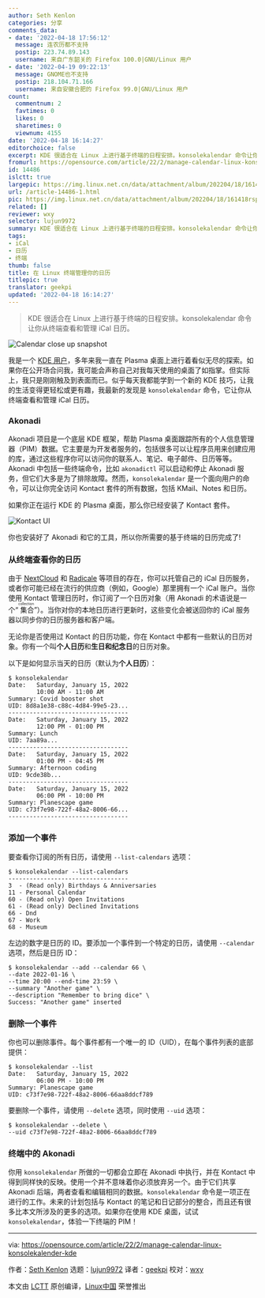 ```yaml
---
author: Seth Kenlon
categories: 分享
comments_data:
- date: '2022-04-18 17:56:12'
  message: 连农历都不支持
  postip: 223.74.89.143
  username: 来自广东韶关的 Firefox 100.0|GNU/Linux 用户
- date: '2022-04-19 09:22:13'
  message: GNOME也不支持
  postip: 218.104.71.166
  username: 来自安徽合肥的 Firefox 99.0|GNU/Linux 用户
count:
  commentnum: 2
  favtimes: 0
  likes: 0
  sharetimes: 0
  viewnum: 4155
date: '2022-04-18 16:14:27'
editorchoice: false
excerpt: KDE 很适合在 Linux 上进行基于终端的日程安排。konsolekalendar 命令让你从终端查看和管理 iCal 日历。
fromurl: https://opensource.com/article/22/2/manage-calendar-linux-konsolekalender-kde
id: 14486
islctt: true
largepic: https://img.linux.net.cn/data/attachment/album/202204/18/161418rsp7x2evo6zl766v.jpg
url: /article-14486-1.html
pic: https://img.linux.net.cn/data/attachment/album/202204/18/161418rsp7x2evo6zl766v.jpg.thumb.jpg
related: []
reviewer: wxy
selector: lujun9972
summary: KDE 很适合在 Linux 上进行基于终端的日程安排。konsolekalendar 命令让你从终端查看和管理 iCal 日历。
tags:
- iCal
- 日历
- 终端
thumb: false
title: 在 Linux 终端管理你的日历
titlepic: true
translator: geekpi
updated: '2022-04-18 16:14:27'
---
```



> 
> KDE 很适合在 Linux 上进行基于终端的日程安排。konsolekalendar 命令让你从终端查看和管理 iCal 日历。
> 
> 
> 


![](/data/attachment/album/202204/18/161418rsp7x2evo6zl766v.jpg "Calendar close up snapshot")


我是一个 [KDE 用户](https://opensource.com/article/17/5/7-cool-kde-tweaks-will-improve-your-life)，多年来我一直在 Plasma 桌面上进行着看似无尽的探索。如果你在公开场合问我，我可能会声称自己对我每天使用的桌面了如指掌。但实际上，我只是刚刚触及到表面而已。似乎每天我都能学到一个新的 KDE 技巧，让我的生活变得更轻松或更有趣，我最新的发现是 `konsolekalendar` 命令，它让你从终端查看和管理 iCal 日历。


### Akonadi


Akonadi 项目是一个底层 KDE 框架，帮助 Plasma 桌面跟踪所有的个人信息管理器（PIM）数据。它主要是为开发者服务的，包括很多可以让程序员用来创建应用的库，通过这些程序你可以访问你的联系人、笔记、电子邮件、日历等等。Akonadi 中包括一些终端命令，比如 `akonadictl` 可以启动和停止 Akonadi 服务，但它们大多是为了排除故障。然而，`konsolekalendar` 是一个面向用户的命令，可以让你完全访问 Kontact 套件的所有数据，包括 KMail、Notes 和日历。


如果你正在运行 KDE 的 Plasma 桌面，那么你已经安装了 Kontact 套件。


![Kontact UI](/data/attachment/album/202204/18/161429yz84an34z95cu3il.jpg "Kontact UI")


你也安装好了 Akonadi 和它的工具，所以你所需要的基于终端的日历完成了!


### 从终端查看你的日历


由于 [NextCloud](https://opensource.com/article/21/1/nextcloud-productivity) 和 [Radicale](https://radicale.org/v3.html) 等项目的存在，你可以托管自己的 iCal 日历服务，或者你可能已经在流行的供应商（例如，Google）那里拥有一个 iCal 账户。当你使用 Kontact 管理日历时，你订阅了一个日历对象（用 Akonadi 的术语说是一个“<ruby> 集合 <rt>  collection </rt></ruby>”）。当你对你的本地日历进行更新时，这些变化会被送回你的 iCal 服务器以同步你的日历服务器和客户端。


无论你是否使用过 Kontact 的日历功能，你在 Kontact 中都有一些默认的日历对象。你有一个叫**个人日历**和**生日和纪念日**的日历对象。


以下是如何显示当天的日历（默认为**个人日历**）：



```
$ konsolekalendar
Date:   Saturday, January 15, 2022
        10:00 AM - 11:00 AM
Summary: Covid booster shot
UID: 8d8a1e38-c88c-4d84-99e5-23...
----------------------------------
Date:   Saturday, January 15, 2022
        12:00 PM - 01:00 PM
Summary: Lunch
UID: 7aa89a...
----------------------------------
Date:   Saturday, January 15, 2022
        01:00 PM - 04:45 PM
Summary: Afternoon coding
UID: 9cde38b...
----------------------------------
Date:   Saturday, January 15, 2022
        06:00 PM - 10:00 PM
Summary: Planescape game
UID: c73f7e98-722f-48a2-8006-66...
----------------------------------

```

### 添加一个事件


要查看你订阅的所有日历，请使用 `--list-calendars` 选项：



```
$ konsolekalendar --list-calendars
----------------------------------
3  - (Read only) Birthdays & Anniversaries
11 - Personal Calendar
60 - (Read only) Open Invitations
61 - (Read only) Declined Invitations
66 - Dnd
67 - Work
68 - Museum

```

左边的数字是日历的 ID。要添加一个事件到一个特定的日历，请使用 `--calendar` 选项，然后是日历 ID：



```
$ konsolekalendar --add --calendar 66 \
--date 2022-01-16 \
--time 20:00 --end-time 23:59 \
--summary "Another game" \
--description "Remember to bring dice" \
Success: "Another game" inserted

```

### 删除一个事件


你也可以删除事件。每个事件都有一个唯一的 ID（UID），在每个事件列表的底部提供：



```
$ konsolekalendar --list
Date:   Saturday, January 15, 2022
        06:00 PM - 10:00 PM
Summary: Planescape game
UID: c73f7e98-722f-48a2-8006-66aa8ddcf789

```

要删除一个事件，请使用 `--delete` 选项，同时使用 `--uid` 选项：



```
$ konsolekalendar --delete \
--uid c73f7e98-722f-48a2-8006-66aa8ddcf789

```

### 终端中的 Akonadi


你用 `konsolekalendar` 所做的一切都会立即在 Akonadi 中执行，并在 Kontact 中得到同样快的反映。使用一个并不意味着你必须放弃另一个。由于它们共享 Akonadi 后端，两者查看和编辑相同的数据。`konsolekalendar` 命令是一项正在进行的工作。未来的计划包括与 Kontact 的笔记和日记部分的整合，而且还有很多比本文所涉及的更多的选项。如果你在使用 KDE 桌面，试试 `konsolekalendar`，体验一下终端的 PIM！




---


via: <https://opensource.com/article/22/2/manage-calendar-linux-konsolekalender-kde>


作者：[Seth Kenlon](https://opensource.com/users/seth) 选题：[lujun9972](https://github.com/lujun9972) 译者：[geekpi](https://github.com/geekpi) 校对：[wxy](https://github.com/wxy)


本文由 [LCTT](https://github.com/LCTT/TranslateProject) 原创编译，[Linux中国](https://linux.cn/) 荣誉推出